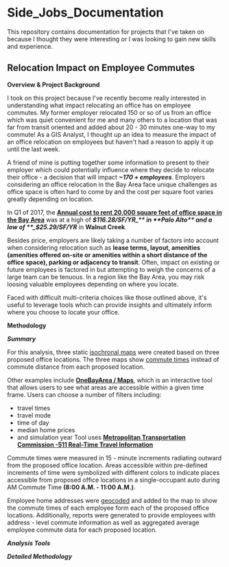# Side_Jobs_Documentation
This repository contains documentation for projects that I've taken on because I thought they were interesting or I was looking to gain new skills and experience.

## Relocation Impact on Employee Commutes
**Overview & Project Background**

I took on this project because I've recently become really interested in understanding what impact relocating an office has on employee commutes. My former employer relocated 150 or so of us from an office which was quiet convenient for me and many others to a location that was far from transit oriented and added about 20 - 30 minutes one-way to my commute! As a GIS Analyst, I thought up an idea to measure the impact of an office relocation on employees but haven't had a reason to apply it up until the last week.

A friend of mine is putting together some information to present to their employer which could potentially influence where they decide to relocate their office - a decision that will impact **_~170 + employees_**. Employers considering an office relocation in the Bay Area face unique challenges as office space is often hard to come by and the cost per square foot varies greatly depending on location.

In Q1 of 2017, the [**Annual cost to rent 20,000 square feet of office space in the Bay Area**](http://image-store.slidesharecdn.com/bb2f8eef-f098-402f-8611-205224c4cfd8-original.png) was at a high of **_$116.28/SF/YR_** in **Palo Alto** and a low of **_$25.29/SF/YR_** in **Walnut Creek**.

Besides price, employers are likely taking a number of factors into account when considering relocation such as **lease terms, layout, amenities (amenities offered on-site or amenities within a short distance of the office space), parking or adjacency to transit**. Often, impact on existing or future employees is factored in  but attempting to weigh the concerns of a large team can be tenuous. In a region like the Bay Area, you may risk loosing valuable employees depending on where you locate.

Faced with difficult multi-criteria choices like those outlined above, it's useful to leverage tools which can provide insights and ultimately inform where you choose to locate your office.

**Methodology**

***Summary***

For this analysis, three static [isochronal maps](http://wiki.openstreetmap.org/wiki/Isochrone) were created based on three proposed office locations. The three maps show [commute times](https://en.wikipedia.org/wiki/Isochrone_map#/media/File:Drive_time_isochrones_airports_northern_Finland.png) instead of commute distance from each proposed location.

Other examples include [**OneBayArea / Maps**](http://maps.onebayarea.org/travel_housing/#origin=375+Beale+St,+SF,+CA&mode=da&time=AM&scenario=2010&xyz=9.00/37.7880/-122.3915), which is an interactive tool that allows users to see what areas are accessible within a given time frame. Users can choose a number of filters including:
- travel times
- travel mode
- time of day
- median home prices
- and simulation year
Tool uses [**Metropolitan Transportation Commission -511 Real-Time Travel Information**](http://511.org/)

Commute times were measured in 15 - minute increments radiating outward from the proposed office location. Areas accessible within pre-defined increments of time were symbolized with different colors to indicate places accessible from proposed office locations in a single-occupant auto during AM Commute Time **(8:00 A.M. - 11:00 A.M.)**.

Employee home addresses were [geocoded](https://en.wikipedia.org/wiki/Geocoding) and added to the map to show the commute times of each employee form each of the proposed office locations. Additionally, reports were generated to provide employees with address - level commute information as well as aggregated average employee commute data for each proposed location.

***Analysis Tools***

***Detailed Methodology***






